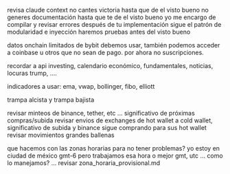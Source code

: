 revisa claude context
no cantes victoria hasta que de el visto bueno
no generes documentación hasta que te de el visto bueno
yo me encargo de compilar y revisar errores después de tu implementación
sigue el patrón de modularidad e inyección
haremos pruebas antes del visto bueno



datos onchain limitados de bybit debemos usar, también podemos acceder a coinbase u otros que no sean de pago. por ahora no suscripciones.

recordar a api investing, calendario económico, fundamentales, noticias, locuras trump, ....

indicadores a usar: ema, vwap, bollinger, fibo, elliott

trampa alcista y trampa bajista

revisar minteos de binance, tether, etc ... significativo de próximas compras/subida
revisar envios de exchanges de hot wallet a cold wallet, significativo de subida y binance sigue comprando para sus hot wallet
revisar movimientos grandes ballenas


que hacemos con las zonas horarias para no tener problemas? yo estoy en ciudad de méxico gmt-6 pero trabajamos esa hora o mejor gmt, utc ... como lo manejamos? ... revisar zona_horaria_provisional.md